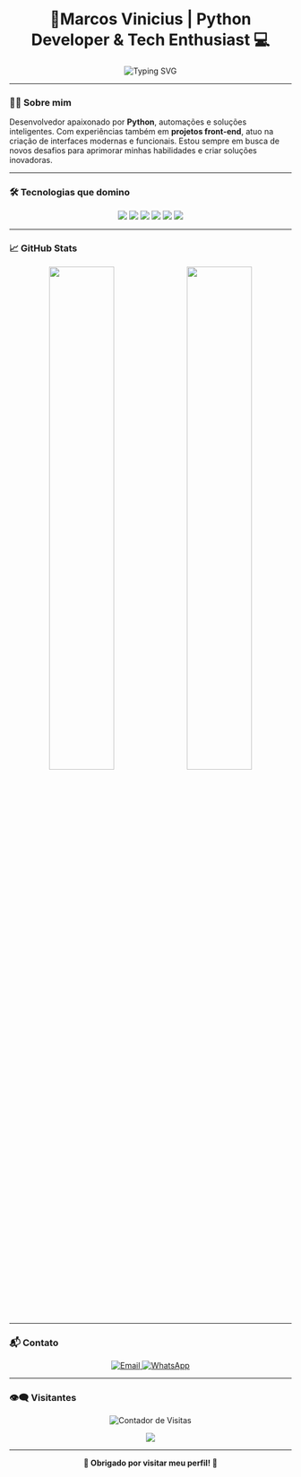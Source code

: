 <h1 align="center">🚀Marcos Vinicius | Python Developer & Tech Enthusiast 💻</h1>

<p align="center">
  <img src="https://readme-typing-svg.demolab.com?font=Fira+Code&size=22&pause=1000&center=true&width=440&lines=Desenvolvedor+Python+com+alma+criativa;Apaixonado+por+tecnologia+e+inovação;Projetos+Front-end+modernos+e+eficazes" alt="Typing SVG" />
</p>

---

### 👨‍💻 Sobre mim

Desenvolvedor apaixonado por **Python**, automações e soluções inteligentes. Com experiências também em **projetos front-end**, atuo na criação de interfaces modernas e funcionais. Estou sempre em busca de novos desafios para aprimorar minhas habilidades e criar soluções inovadoras.

---

### 🛠️ Tecnologias que domino

<p align="center">
  <img src="https://img.shields.io/badge/Python-3776AB?style=for-the-badge&logo=python&logoColor=white" />
  <img src="https://img.shields.io/badge/HTML5-E44D26?style=for-the-badge&logo=html5&logoColor=white" />
  <img src="https://img.shields.io/badge/CSS3-264DE4?style=for-the-badge&logo=css3&logoColor=white" />
  <img src="https://img.shields.io/badge/JavaScript-F7DF1E?style=for-the-badge&logo=javascript&logoColor=black" />
  <img src="https://img.shields.io/badge/Bootstrap-563D7C?style=for-the-badge&logo=bootstrap&logoColor=white" />
  <img src="https://img.shields.io/badge/FastAPI-009688?style=for-the-badge&logo=fastapi&logoColor=white" />
</p>

---

### 📈 GitHub Stats

<p align="center">
  <img width="48%" src="https://github-readme-stats.vercel.app/api?username=mrvinicius1&show_icons=true&theme=radical" />
  <img width="48%" src="https://github-readme-stats.vercel.app/api/top-langs/?username=mrvinicius1&layout=compact&theme=radical" />
</p>

---

### 📬 Contato

<p align="center">
  <a href="mailto:mr.vinicius1@icloud.com">
    <img src="https://img.shields.io/badge/Email-D14836?style=for-the-badge&logo=gmail&logoColor=white" alt="Email" />
  </a>
  <a href="https://wa.me/5516982319218" target="_blank">
    <img src="https://img.shields.io/badge/WhatsApp-25D366?style=for-the-badge&logo=whatsapp&logoColor=white" alt="WhatsApp" />
  </a>
</p>

---

### 👁️‍🗨️ Visitantes

<p align="center">
  <img src="https://komarev.com/ghpvc/?username=mrvinicius1&label=Visitantes&color=0e75b6&style=flat" alt="Contador de Visitas" />
</p>

<p align="center">
  <img src="https://profile-counter.glitch.me/mrvinicius1/count.svg" />
</p>

---

<p align="center"><b>🌟 Obrigado por visitar meu perfil! 🌟</b></p>
